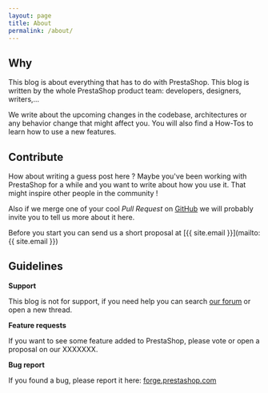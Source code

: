 ```yaml
---
layout: page
title: About
permalink: /about/
---
```


## Why

This blog is about everything that has to do with PrestaShop. This blog is written by the whole PrestaShop product team: developers, designers, writers,...

We write about the upcoming changes in the codebase, architectures or any behavior change that might affect you. You will also find a How-Tos to learn how to use a new features.

## Contribute

How about writing a guess post here ? Maybe you've been working with PrestaShop for a while and you want to write about how you use it. That might inspire other people in the community !

Also if we merge one of your cool *Pull Request* on [GitHub](http://gihub.com/PrestaShop/PrestaShop) we will probably invite you to tell us more about it here.

Before you start you can send us a short proposal at [{{ site.email }}](mailto:{{ site.email }})

## Guidelines

**Support**

This blog is not for support, if you need help you can search [our forum](http://www.prestashop.com/forums) or open a new thread.

**Feature requests**

If you want to see some feature added to PrestaShop, please vote or open a proposal on our XXXXXXX.

**Bug report**

If you found a bug, please report it here: [forge.prestashop.com](http://forge.prestashop.com)
